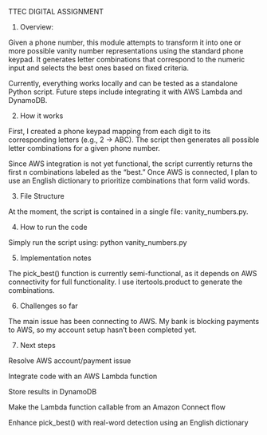 TTEC DIGITAL ASSIGNMENT

1. Overview:

Given a phone number, this module attempts to transform it into one or more possible vanity number representations using the standard phone keypad. It generates letter combinations that correspond to the numeric input and selects the best ones based on fixed criteria.

Currently, everything works locally and can be tested as a standalone Python script. Future steps include integrating it with AWS Lambda and DynamoDB.

2. How it works

First, I created a phone keypad mapping from each digit to its corresponding letters (e.g., 2 → ABC). The script then generates all possible letter combinations for a given phone number.

Since AWS integration is not yet functional, the script currently returns the first n combinations labeled as the “best.” Once AWS is connected, I plan to use an English dictionary to prioritize combinations that form valid words.

3. File Structure

At the moment, the script is contained in a single file: vanity_numbers.py.

4. How to run the code

Simply run the script using: python vanity_numbers.py

5. Implementation notes

The pick_best() function is currently semi-functional, as it depends on AWS connectivity for full functionality. I use itertools.product to generate the combinations.

6. Challenges so far

The main issue has been connecting to AWS. My bank is blocking payments to AWS, so my account setup hasn’t been completed yet.

7. Next steps

Resolve AWS account/payment issue

Integrate code with an AWS Lambda function

Store results in DynamoDB

Make the Lambda function callable from an Amazon Connect flow

Enhance pick_best() with real-word detection using an English dictionary
